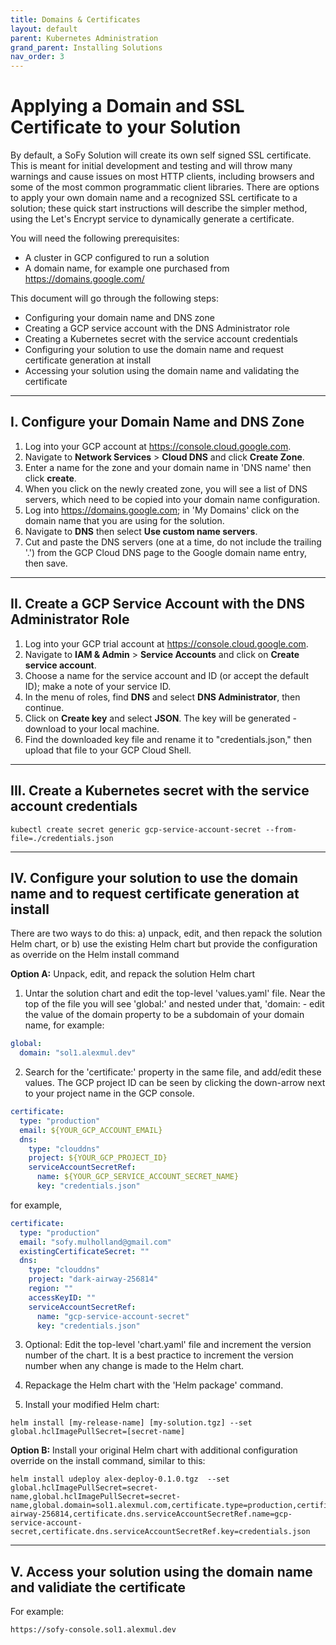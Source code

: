 ```yaml
---
title: Domains & Certificates
layout: default
parent: Kubernetes Administration
grand_parent: Installing Solutions
nav_order: 3
---
```

# **Applying a Domain and SSL Certificate to your Solution**

By default, a SoFy Solution will create its own self signed SSL certificate. This is meant for initial development and testing and will throw many warnings and cause issues on most HTTP clients, including browsers and some of the most common programmatic client libraries. There are options to apply your own domain name and a recognized SSL certificate to a solution; these quick start instructions will describe the simpler method, using the Let's Encrypt service to dynamically generate a certificate.  

You will need the following prerequisites:

  *  A cluster in GCP configured to run a solution
  *  A domain name, for example one purchased from https://domains.google.com/


This document will go through the following steps:
*  Configuring your domain name and DNS zone
*  Creating a GCP service account with the DNS Administrator role
*  Creating a Kubernetes secret with the service account credentials
*  Configuring your solution to use the domain name and request certificate generation at install
*  Accessing your solution using the domain name and validating the certificate
____
## **I. Configure your Domain Name and DNS Zone**

1. Log into your GCP account at https://console.cloud.google.com.
2. Navigate to **Network Services** > **Cloud DNS** and click **Create Zone**.
3. Enter a name for the zone and your domain name in 'DNS name' then click **create**.
4. When you click on the newly created zone, you will see a list of DNS servers, which need to be copied into your domain name configuration.
5. Log into https://domains.google.com; in 'My Domains' click on the domain name that you are using for the solution.
6. Navigate to **DNS** then select **Use custom name servers**.
7. Cut and paste the DNS servers (one at a time, do not include the trailing '.') from the GCP Cloud DNS page to the Google domain name entry, then save.

____
## **II. Create a GCP Service Account with the DNS Administrator Role**

  1. Log into your GCP trial account at https://console.cloud.google.com.
  2. Navigate to **IAM & Admin** > **Service Accounts** and click on **Create service account**.
  3. Choose a name for the service account and ID (or accept the default ID); make a note of your service ID.
  4. In the menu of roles, find **DNS** and select **DNS Administrator**, then continue.
  5. Click on **Create key** and select **JSON**. The key will be generated - download to your local machine.
  6. Find the downloaded key file and rename it to "credentials.json," then upload that file to your GCP Cloud Shell.

____
## **III. Create a Kubernetes secret with the service account credentials**
```
kubectl create secret generic gcp-service-account-secret --from-file=./credentials.json
```
____
## **IV. Configure your solution to use the domain name and to request certificate generation at install**

There are two ways to do this: a) unpack, edit, and then repack the solution Helm chart, or b) use the existing Helm chart but provide the configuration as override on the Helm install command


**Option A:** Unpack, edit, and repack the solution Helm chart
1. Untar the solution chart and edit the top-level 'values.yaml' file. Near the top of the file you will see 'global:' and nested under that, 'domain: - edit the value of the domain property to be a subdomain of your domain name, for example:

```yaml
global:
  domain: "sol1.alexmul.dev"
```
2. Search for the 'certificate:' property in the same file, and add/edit these values. The GCP project ID can be seen by clicking the down-arrow next to your project name in the GCP console.  

```yaml
certificate:
  type: "production"
  email: ${YOUR_GCP_ACCOUNT_EMAIL}
  dns:
    type: "clouddns"
    project: ${YOUR_GCP_PROJECT_ID}  
    serviceAccountSecretRef:
      name: ${YOUR_GCP_SERVICE_ACCOUNT_SECRET_NAME}
      key: "credentials.json"
```
for example,

```yaml
certificate:
  type: "production"
  email: "sofy.mulholland@gmail.com"
  existingCertificateSecret: ""
  dns:
    type: "clouddns"
    project: "dark-airway-256814"
    region: ""
    accessKeyID: ""
    serviceAccountSecretRef:
      name: "gcp-service-account-secret"
      key: "credentials.json"
```
3.  Optional: Edit the top-level 'chart.yaml' file and increment the version number of the chart. It is a best practice to increment the version number when any change is made to the Helm chart.

4. Repackage the Helm chart with the 'Helm package' command.  

5. Install your modified Helm chart:

 ```
 helm install [my-release-name] [my-solution.tgz] --set global.hclImagePullSecret=[secret-name]
 ```


**Option B:** Install your original Helm chart with additional configuration override on the install command, similar to this:

 ```
 helm install udeploy alex-deploy-0.1.0.tgz  --set global.hclImagePullSecret=secret-name,global.hclImagePullSecret=secret-name,global.domain=sol1.alexmul.com,certificate.type=production,certificate.email=sofy.mulholland@hcl.com,certificate.dns.type=clouddns,certificate.dns.project=dark-airway-256814,certificate.dns.serviceAccountSecretRef.name=gcp-service-account-secret,certificate.dns.serviceAccountSecretRef.key=credentials.json
 ```

____
## **V. Access your solution using the domain name and validiate the certificate**

For example:

```
https://sofy-console.sol1.alexmul.dev
```
